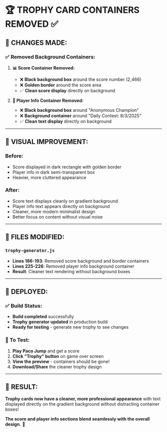 # 🏆 **TROPHY CARD CONTAINERS REMOVED** ✅

## 🎯 **CHANGES MADE:**

### **✅ Removed Background Containers:**

1. **📊 Score Container Removed:**
   - ❌ **Black background box** around the score number (2,466)
   - ❌ **Golden border** around the score area
   - ✅ **Clean score display** directly on background

2. **👤 Player Info Container Removed:**
   - ❌ **Black background box** around "Anonymous Champion"
   - ❌ **Background container** around "Daily Contest: 8/3/2025"
   - ✅ **Clean text display** directly on background

---

## 🎨 **VISUAL IMPROVEMENT:**

### **Before:**
- Score displayed in dark rectangle with golden border
- Player info in dark semi-transparent box
- Heavier, more cluttered appearance

### **After:**
- Score text displays cleanly on gradient background
- Player info text appears directly on background
- Cleaner, more modern minimalist design
- Better focus on content without visual noise

---

## 📁 **FILES MODIFIED:**

### **`trophy-generator.js`**
- **Lines 186-193**: Removed score background and border containers
- **Lines 225-226**: Removed player info background container
- **Result**: Cleaner text rendering without background boxes

---

## 🚀 **DEPLOYED:**

### **✅ Build Status:**
- **Build completed** successfully
- **Trophy generator updated** in production build
- **Ready for testing** - generate new trophy to see changes

### **🧪 To Test:**
1. **Play Paco Jump** and get a score
2. **Click "Trophy" button** on game over screen
3. **View the preview** - containers should be gone!
4. **Download/Share** the cleaner trophy design

---

## 🎉 **RESULT:**

**Trophy cards now have a cleaner, more professional appearance** with text displayed directly on the gradient background without distracting container boxes!

**The score and player info sections blend seamlessly with the overall design.** 🌟